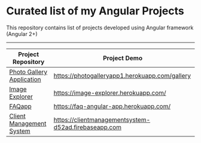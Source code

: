 # Curated list of my Angular Projects
This repository contains list of projects developed using Angular framework (Angular 2+)
<hr>

Project Repository  | Project Demo
------------ | -------------
<a href = "https://github.com/patilankita79/Angular4-PhotoGallery">Photo Gallery Application</a> | https://photogalleryapp1.herokuapp.com/gallery
<a href="https://github.com/patilankita79/Angular4-ImageExplorer">Image Explorer</a> | https://image-explorer.herokuapp.com/
<a href="https://github.com/patilankita79/Angular4-FAQapp">FAQapp</a> | https://faq-angular-app.herokuapp.com/
<a href="https://github.com/patilankita79/Angular4-ClientManagementSystem">Client Management System</a> | https://clientmanagementsystem-d52ad.firebaseapp.com

